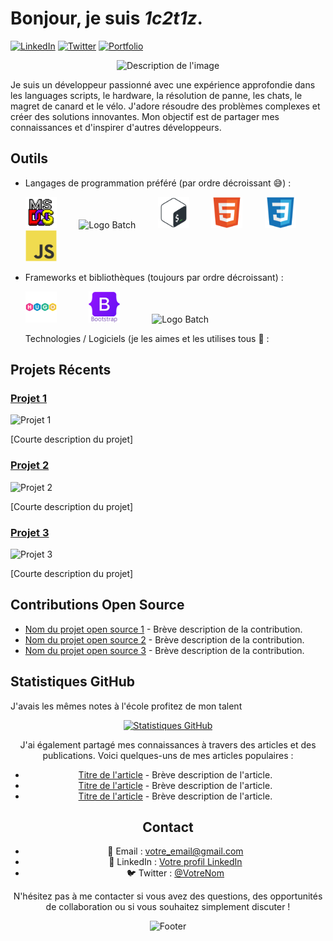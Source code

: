 # Bonjour, je suis *1c2t1z*.

[![LinkedIn](https://img.shields.io/badge/-LinkedIn-blue?style=flat-square&logo=linkedin&logoColor=white)](https://www.linkedin.com/in/votre_nom/)
[![Twitter](https://img.shields.io/badge/-Twitter-1DA1F2?style=flat-square&logo=twitter&logoColor=white)](https://twitter.com/votre_nom)
[![Portfolio](https://img.shields.io/badge/-Portfolio-9e2a2b?style=flat-square&logo=dev.to&logoColor=white)](https://www.votre-portfolio.com)
<p align="center">
  <img src="https://github.com/1c2t1z/1c2t1z/assets/95414249/e386fa27-4f58-4d2b-8f61-d02c09685d73" alt="Description de l'image">
</p>
Je suis un développeur passionné avec une expérience approfondie dans les languages scripts, le hardware, la résolution de panne, les chats, le magret de canard et le vélo. J'adore résoudre des problèmes complexes et créer des solutions innovantes. Mon objectif est de partager mes connaissances et d'inspirer d'autres développeurs.

## Outils

- Langages de programmation préféré (par ordre décroissant 😅) :
  <p align="left">
    <img src="https://raw.githubusercontent.com/devicons/devicon/master/icons/msdos/msdos-original.svg" alt="Logo MS-DOS" width="50" height="50"> &nbsp; &nbsp; &nbsp; &nbsp;
    <img src="https://learn.microsoft.com/en-us/powershell/media/index/powershell_128.svg" alt="Logo Batch" width="50" height="50"> &nbsp; &nbsp; &nbsp; &nbsp;
    <img src="https://raw.githubusercontent.com/devicons/devicon/master/icons/bash/bash-original.svg" alt="Logo Bash" width="50" height="50"> &nbsp; &nbsp; &nbsp; &nbsp;
    <img src="https://raw.githubusercontent.com/devicons/devicon/master/icons/html5/html5-original.svg" alt="Logo HTML" width="50" height="50"> &nbsp; &nbsp; &nbsp; &nbsp;
    <img src="https://raw.githubusercontent.com/devicons/devicon/master/icons/css3/css3-original.svg" alt="Logo CSS" width="50" height="50"> &nbsp; &nbsp; &nbsp; &nbsp;
    <img src="https://raw.githubusercontent.com/devicons/devicon/master/icons/javascript/javascript-original.svg" alt="Logo JavaScript" width="50" height="50">
  </p>
- Frameworks et bibliothèques (toujours par ordre décroissant) :
  <p align="left">
    <img src="https://raw.githubusercontent.com/devicons/devicon/master/icons/hugo/hugo-original-wordmark.svg" alt="Logo MS-DOS" width="50" height="50"> &nbsp; &nbsp; &nbsp; &nbsp; &nbsp; &nbsp;
    <img src="https://raw.githubusercontent.com/devicons/devicon/master/icons/bootstrap/bootstrap-original-wordmark.svg" alt="Logo Bash" width="50" height="50"> &nbsp; &nbsp; &nbsp; &nbsp; &nbsp; &nbsp;
    <img src="https://learn.microsoft.com/en-us/powershell/media/index/powershell_128.svg" alt="Logo Batch" width="50" height="50">
  </p>
  Technologies / Logiciels (je les aimes et les utilises tous 💙 :

## Projets Récents

### [Projet 1](lien_vers_le_projet)

![Projet 1](https://path/vers/votre/image/projet1.gif)

[Courte description du projet]

### [Projet 2](lien_vers_le_projet)

![Projet 2](https://path/vers/votre/image/projet2.gif)

[Courte description du projet]

### [Projet 3](lien_vers_le_projet)

![Projet 3](https://path/vers/votre/image/projet3.gif)

[Courte description du projet]

## Contributions Open Source

- [Nom du projet open source 1](lien_vers_la_contribution) - Brève description de la contribution.
- [Nom du projet open source 2](lien_vers_la_contribution) - Brève description de la contribution.
- [Nom du projet open source 3](lien_vers_la_contribution) - Brève description de la contribution.

## Statistiques GitHub

J'avais les mêmes notes à l'école profitez de mon talent

<div align="center">
  
  [![Statistiques GitHub](https://github-readme-stats.vercel.app/api?username=1c2t1z)](https://github.com/1c2t1z)

J'ai également partagé mes connaissances à travers des articles et des publications. Voici quelques-uns de mes articles populaires :

- [Titre de l'article](lien_vers_l'article) - Brève description de l'article.
- [Titre de l'article](lien_vers_l'article) - Brève description de l'article.
- [Titre de l'article](lien_vers_l'article) - Brève description de l'article.

## Contact

- 📧 Email : votre_email@gmail.com
- 💼 LinkedIn : [Votre profil LinkedIn](https://www.linkedin.com/in/votre_nom/)
- 🐦 Twitter : [@VotreNom](https://twitter.com/votre_nom)

N'hésitez pas à me contacter si vous avez des questions, des opportunités de collaboration ou si vous souhaitez simplement discuter !

![Footer](https://path/vers/votre/image/footer.gif)
